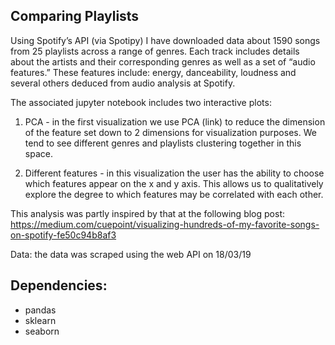 ## Comparing Playlists

Using Spotify’s API (via Spotipy) I have downloaded data about 1590 songs from 25 playlists across a range of genres. Each track includes details about the artists and their corresponding genres as well as a set of “audio features.” These features include: energy, danceability, loudness and several others deduced from audio analysis at Spotify.

The associated jupyter notebook includes two interactive plots:

1. PCA - in the first visualization we use PCA (link) to reduce the dimension of the feature set down to 2 dimensions for visualization purposes. We tend to see different genres and playlists clustering together in this space.


2. Different features - in this visualization the user has the ability to choose which features appear on the x and y axis. This allows us to qualitatively explore the degree to which features may be correlated with each other. 

This analysis was partly inspired by that at the following blog post: https://medium.com/cuepoint/visualizing-hundreds-of-my-favorite-songs-on-spotify-fe50c94b8af3

Data: the data was scraped using the web API on 18/03/19

## Dependencies: 
-  pandas
-  sklearn
-  seaborn

